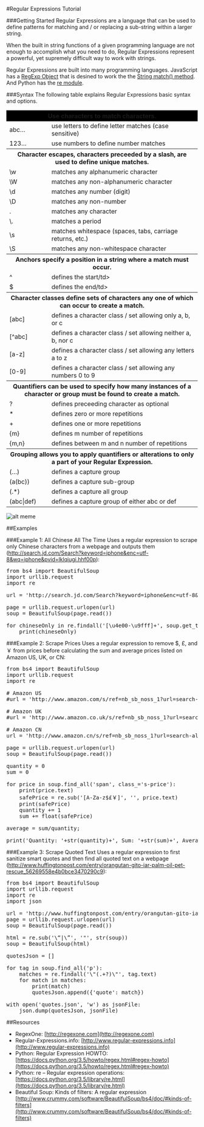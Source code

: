 #Regular Expressions Tutorial

###Getting Started
Regular Expressions are a language that can be used to define patterns for matching and / or replacing a sub-string within a larger string. 

When the built in string functions of a given programming language are not enough to accomplish what you need to do, Regular Expressions represent a powerful, yet supremely difficult way to work with strings.

Regular Expressions are built into many programming languages. JavaScript has a [RegExp Object](http://www.w3schools.com/jsref/jsref_obj_regexp.asp) that is desined to work the the [String match() method](http://www.w3schools.com/jsref/jsref_match.asp). And Python has the [re module](https://docs.python.org/3.5/library/re.html).

###Syntax
The following table explains Regular Expressions basic syntax and options.

<table width="100%">
<tr>
<th colspan="2" style="background-color:black">Use characters to match characters.</th>
</tr>
<tr>
<td>abc…</td><td>use letters to define letter matches (case sensitive)</td>
</tr>
<tr>
<td>123…</td><td>use numbers to define number matches</td>
</tr>

<tr>
<th colspan="2" class="header">Character escapes, characters preceeded by a slash, are used to define unique matches.</th>
</tr>
<tr>
<td>\w</td><td>matches any alphanumeric character</td>
</tr>
<tr>
<td>\W</td><td>matches any non-alphanumeric character</td>
</tr>
<tr>
<td>\d</td><td>matches any number (digit)</td>
</tr>
<tr>
<td>\D</td><td>matches any non-number</td>
</tr>
<tr>
<td>.</td><td>matches any character</td>
</tr>
<tr>
<td>\.</td><td>matches a period</td>
</tr>
<tr>
<td>\s</td><td>matches whitespace (spaces, tabs, carriage returns, etc.)</td>
</tr>
<tr>
<td>\S</td><td>matches any non-whitespace character</td>
</tr>

<tr>
<th colspan="2" class="header">Anchors specify a position in a string where a match must occur.</th>
</tr>
<tr>
<td>^</td><td>defines the start/td>
</tr>
<tr>
<td>$</td><td>defines the end/td>
</tr>

<tr>
<th colspan="2" class="header">Character classes define sets of characters any one of which can occur to create a match.</th>
</tr>
<tr>
<td>[abc]</td><td>defines a character class / set allowing only a, b, or c</td>
</tr>
<tr>
<td>[^abc]</td><td>defines a character class / set allowing neither a, b, nor c</td>
</tr>
<tr>
<td>[a-z]</td><td>defines a character class / set allowing any letters a to z</td>
</tr>
<tr>
<td>[0-9]</td><td>defines a character class / set allowing any numbers 0 to 9</td>
</tr>

<tr>
<th colspan="2" class="header">Quantifiers can be used to specify how many instances of a character or group must be found to create a match.</th>
</tr>
<tr>
<td>?</td><td>defines preceeding character as optional</td>
</tr>
<tr>
<td>*</td><td>defines zero or more repetitions</td>
</tr>
<tr>
<td>+</td><td>defines one or more repetitions</td>
</tr>
<tr>
<td>{m}</td><td>defines m number of repetitions</td>
</tr>
<tr>
<td>{m,n}</td><td>defines between m and n number of repetitions</td>
</tr>

<tr>
<th colspan="2" class="header">Grouping allows you to apply quantifiers or alterations to only a part of your Regular Expression.</th>
</tr>
<tr>
<td>(…)</td><td>defines a capture group</td>
</tr>
<tr>
<td>(a(bc))</td><td>defines a capture sub-group</td>
</tr>
<tr>
<td>(.*)</td><td>defines a capture all group</td>
</tr>
<tr>
<td>(abc|def)</td><td>defines a capture group of either abc or def</td>
</tr>
</table>

![alt meme](http://www.quickmeme.com/img/28/28267ccca83716ccddc3a2e194e8b0052cae3a204de3f37928a20e8ff4f0ee65.jpg)

##Examples

###Example 1: All Chinese All The Time
Uses a regular expression to scrape only Chinese characters from a webpage and outputs them (http://search.jd.com/Search?keyword=iphone&enc=utf-8&wq=iphone&pvid=lklqiugi.hhf00p):

<pre>
from bs4 import BeautifulSoup
import urllib.request
import re

url = 'http://search.jd.com/Search?keyword=iphone&enc=utf-8&wq=iphone&pvid=lklqiugi.hhf00p'

page = urllib.request.urlopen(url)
soup = BeautifulSoup(page.read())

for chineseOnly in re.findall('[\u4e00-\u9fff]+', soup.get_text()):
    print(chineseOnly)
</pre>

###Example 2: Scrape Prices 
Uses a regular expression to remove $, £, and ￥ from prices before calculating the sum and average prices listed on Amazon US, UK, or CN:

<pre>
from bs4 import BeautifulSoup
import urllib.request
import re

# Amazon US
#url = 'http://www.amazon.com/s/ref=nb_sb_noss_1?url=search-alias%3Daps&field-keywords=clay+shirky&rh=i%3Aaps%2Ck%3Aclay+shirky'

# Amazon UK
#url = 'http://www.amazon.co.uk/s/ref=nb_sb_noss_1?url=search-alias%3Daps&field-keywords=clay+shirky'

# Amazon CN
url = 'http://www.amazon.cn/s/ref=nb_sb_noss_1?url=search-alias%3Daps&field-keywords=clay+shirky'

page = urllib.request.urlopen(url)
soup = BeautifulSoup(page.read())

quantity = 0
sum = 0

for price in soup.find_all('span', class_='s-price'):
	print(price.text)
	safePrice = re.sub('[A-Za-z$£￥]', '', price.text)
	print(safePrice)
	quantity += 1
	sum += float(safePrice)

average = sum/quantity;

print('Quantity: '+str(quantity)+', Sum: '+str(sum)+', Average: '+str(average))
</pre>

###Example 3: Scrape Quoted Text
Uses a regular expression to first sanitize smart quotes and then find all quoted text on a webpage (http://www.huffingtonpost.com/entry/orangutan-gito-iar-palm-oil-pet-rescue_56269558e4b0bce3470290c9):

<pre>
from bs4 import BeautifulSoup
import urllib.request
import re
import json

url = 'http://www.huffingtonpost.com/entry/orangutan-gito-iar-palm-oil-pet-rescue_56269558e4b0bce3470290c9'
page = urllib.request.urlopen(url)
soup = BeautifulSoup(page.read())

html = re.sub('\“|\”', '"', str(soup))
soup = BeautifulSoup(html)

quotesJson = []

for tag in soup.find_all('p'):
	matches = re.findall('\"(.+?)\"', tag.text)
	for match in matches:
		print(match)
		quotesJson.append({'quote': match})

with open('quotes.json', 'w') as jsonFile:
	json.dump(quotesJson, jsonFile)
</pre>

##Resources

* RegexOne: [http://regexone.com](http://regexone.com)
* Regular-Expressions.info: [http://www.regular-expressions.info](http://www.regular-expressions.info)
* Python: Regular Expression HOWTO: [https://docs.python.org/3.5/howto/regex.html#regex-howto](https://docs.python.org/3.5/howto/regex.html#regex-howto)
* Python: re – Regular expression operations: [https://docs.python.org/3.5/library/re.html](https://docs.python.org/3.5/library/re.html)
* Beautiful Soup: Kinds of filters: A regular expression [http://www.crummy.com/software/BeautifulSoup/bs4/doc/#kinds-of-filters](http://www.crummy.com/software/BeautifulSoup/bs4/doc/#kinds-of-filters)
